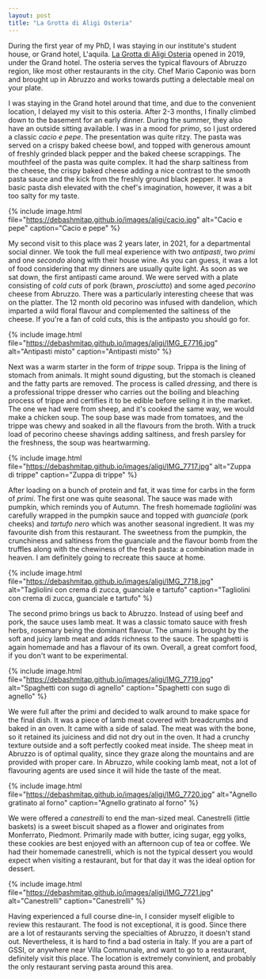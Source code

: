 ```yaml
---
layout: post
title: "La Grotta di Aligi Osteria"
---
```

During the first year of my PhD, I was staying in our institute's student house, or Grand hotel, L'aquila. <a href="https://lagrottadialigi.com">La Grotta di Aligi Osteria</a> opened in 2019, under the Grand hotel. The osteria serves the typical flavours of Abruzzo region, like most other restaurants in the city. Chef Mario Caponio was born and brought up in Abruzzo and works towards putting a delectable meal on your plate. 


I was staying in the Grand hotel around that time, and due to the convenient location, I delayed my visit to this osteria. After 2-3 months, I finally climbed down to the basement for an early dinner. During the summer, they also have an outside sitting available. I was in a mood for *primo*, so I just ordered a classic *cacio e pepe*. The presentation was quite ritzy. The pasta was served on a crispy baked cheese bowl, and topped with generous amount of freshly grinded black pepper and the baked cheese scrappings. The mouthfeel of the pasta was quite complex. It had the sharp saltiness from the cheese, the crispy baked cheese adding a nice contrast to the smooth pasta sauce and the kick from the freshly ground black pepper. It was a basic pasta dish elevated with the chef's imagination, however, it was a bit too salty for my taste.

{% 
include image.html 
file="https://debashmitap.github.io/images/aligi/cacio.jpg" 
alt="Cacio e pepe" 
caption="Cacio e pepe" 
%}

My second visit to this place was 2 years later, in 2021, for a departmental social dinner. We took the full meal experience with two *antipasti*, two *primi* and one *secondo* along with their house wine. As you can guess, it was a lot of food considering that my dinners are usually quite light. 
As soon as we sat down, the first antipasti came around. We were served with a plate consisting of *cold cuts* of pork (brawn, *prosciutto*) and some aged *pecorino* cheese from Abruzzo. There was a particularly interesting cheese that was on the platter. The 12 month old pecorino was infused with dandelion, which imparted a wild floral flavour and complemented the saltiness of the cheese. If you're a fan of cold cuts, this is the antipasto you should go for.


{% 
include image.html 
file="https://debashmitap.github.io/images/aligi/IMG_E7716.jpg" 
alt="Antipasti misto" 
caption="Antipasti misto" 
%}

Next was a warm starter in the form of *trippe* soup. Trippa is the lining of stomach from animals. It might sound digusting, but the stomach is cleaned and the fatty parts are removed. The process is called *dressing*, and there is a professional trippe dresser who carries out the boiling and bleaching process of trippe and certifies it to be edible before selling it in the market. The one we had were from sheep, and it's cooked the same way, we would make a chicken soup. The soup base was made from tomatoes, and the trippe was chewy and soaked in all the flavours from the broth. With a truck load of pecorino cheese shavings adding saltiness, and fresh parsley for the freshness, the soup was heartwarming.

{% 
include image.html 
file="https://debashmitap.github.io/images/aligi/IMG_7717.jpg" 
alt="Zuppa di trippe" 
caption="Zuppa di trippe" 
%}

After loading on a bunch of protein and fat, it was time for carbs in the form of *primi*. The first one was quite seasonal. The sauce was made with pumpkin, which reminds you of Autumn. The fresh homemade *tagliolini* was carefully wrapped in the pumpkin sauce and topped with *guanciale* (pork cheeks) and *tartufo nero* which was another seasonal ingredient. It was my favourite dish from this restaurant. The sweetness from the pumpkin, the crunchiness and saltiness from the guanciale and the flavour bomb from the truffles along with the chewiness of the fresh pasta: a combination made in heaven. I am definitely going to recreate this sauce at home. 

{% 
include image.html 
file="https://debashmitap.github.io/images/aligi/IMG_7718.jpg" 
alt="Tagliolini con crema di zucca, guanciale e tartufo" 
caption="Tagliolini con crema di zucca, guanciale e tartufo" 
%}

The second primo brings us back to Abruzzo. Instead of using beef and pork, the sauce uses lamb meat. It was a classic tomato sauce with fresh herbs, rosemary being the dominant flavour. The umami is brought by the soft and juicy lamb meat and adds richness to the sauce. The spaghetti is again homemade and has a flavour of its own. Overall, a great comfort food, if you don't want to be experimental.

{% 
include image.html 
file="https://debashmitap.github.io/images/aligi/IMG_7719.jpg" 
alt="Spaghetti con sugo di agnello" 
caption="Spaghetti con sugo di agnello" 
%}

We were full after the primi and decided to walk around to make space for the final dish. It was a piece of lamb meat covered with breadcrumbs and baked in an oven. It came with a side of salad. The meat was with the bone, so it retained its juiciness and did not dry out in the oven. It had a crunchy texture outside and a soft perfectly cooked meat inside. The sheep meat in Abruzzo is of optimal quality, since they graze along the mountains and are provided with proper care. In Abruzzo, while cooking lamb meat, not a lot of flavouring agents are used since it will hide the taste of the meat.

{% 
include image.html 
file="https://debashmitap.github.io/images/aligi/IMG_7720.jpg" 
alt="Agnello gratinato al forno" 
caption="Agnello gratinato al forno" 
%}

We were offered a *canestrelli* to end the man-sized meal. Canestrelli (little baskets) is a sweet biscuit shaped as a flower and originates from Monferrato, Piedmont. Primarily made with butter, icing sugar, egg yolks, these cookies are best enjoyed with an afternoon cup of tea or coffee. We had their homemade canestrelli, which is not the typical dessert you would expect when visiting a restaurant, but for that day it was the ideal option for dessert.

{% 
include image.html 
file="https://debashmitap.github.io/images/aligi/IMG_7721.jpg" 
alt="Canestrelli" 
caption="Canestrelli" 
%}

Having experienced a full course dine-in, I consider myself eligible to review this restaurant. The food is not exceptional, it is good. Since there are a lot of restaurants serving the specialties of Abruzzo, it doesn't stand out. Nevertheless, it is hard to find a bad osteria in Italy. If you are a part of GSSI, or anywhere near Villa Communale, and want to go to a restaurant, definitely visit this place. The location is extremely convinient, and probably the only restaurant serving pasta around this area. 
